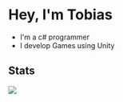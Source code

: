 # Hey, I'm Tobias 
  - I'm a c# programmer
  - I develop Games using Unity
 
## Stats
![](https://github-readme-stats.vercel.app/api?username=TS-Tobi&show_icons=true&theme=transparent)
